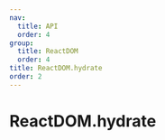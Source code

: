 ```yaml
---
nav:
  title: API
  order: 4
group:
  title: ReactDOM
  order: 4
title: ReactDOM.hydrate
order: 2
---
```


# ReactDOM.hydrate
